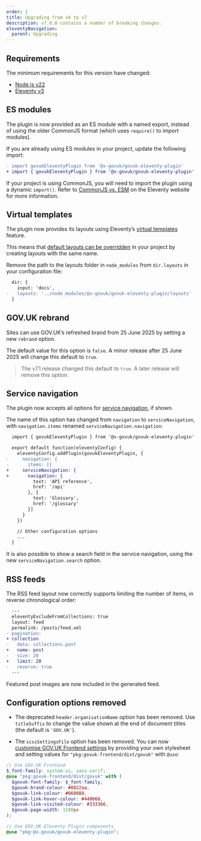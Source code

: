 ```yaml
---
order: 1
title: Upgrading from v6 to v7
description: v7.0.0 contains a number of breaking changes.
eleventyNavigation:
  parent: Upgrading
---
```


## Requirements

The minimum requirements for this version have changed:

- [Node.js v22](https://nodejs.org/en/blog/announcements/v22-release-announce)
- [Eleventy v3](https://github.com/11ty/eleventy/releases/tag/v3.0.0)

## ES modules

The plugin is now provided as an ES module with a named export, instead of using the older CommonJS format (which uses `require()` to import modules).

If you are already using ES modules in your project, update the following import:

```diff
- import govukEleventyPlugin from '@x-govuk/govuk-eleventy-plugin'
+ import { govukEleventyPlugin } from '@x-govuk/govuk-eleventy-plugin'
```

If your project is using CommonJS, you will need to import the plugin using a dynamic `import()`. Refer to [CommonJS vs. ESM](https://www.11ty.dev/docs/cjs-esm/) on the Eleventy website for more information.

## Virtual templates

The plugin now provides its layouts using Eleventy’s [virtual templates](https://www.11ty.dev/docs/virtual-templates/) feature.

This means that [default layouts can be overridden](/layouts/#overriding-layouts) in your project by creating layouts with the same name.

Remove the path to the layouts folder in `node_modules` from `dir.layouts` in your configuration file:

```diff
  dir: {
    input: 'docs',
-   layouts: '../node_modules/@x-govuk/govuk-eleventy-plugin/layouts'
  }
```

## GOV.UK rebrand

Sites can use GOV.UK’s refreshed brand from 25 June 2025 by setting a new `rebrand` option.

The default value for this option is `false`. A minor release after 25 June 2025 will change this default to `true`.

> The v7.1 release changed this default to `true`. A later release will remove this option.

## Service navigation

The plugin now accepts all options for [service navigation](https://design-system.service.gov.uk/components/service-navigation/), if shown.

The name of this option has changed from `navigation` to `serviceNavigation`, with `navigation.items` renamed `serviceNavigation.navigation`:

```diff
  import { govukEleventyPlugin } from '@x-govuk/govuk-eleventy-plugin'

  export default function(eleventyConfig) {
    eleventyConfig.addPlugin(govukEleventyPlugin, {
-     navigation: {
-       items: [{
+     serviceNavigation: {
+       navigation: {
          text: 'API reference',
          href: '/api'
        }, {
          text: 'Glossary',
          href: '/glossary'
        }]
      }
    })

    // Other configuration options
    ...
  }
```

It is also possible to show a search field in the service navigation, using the new `serviceNavigation.search` option.

## RSS feeds

The RSS feed layout now correctly supports limiting the number of items, in reverse chronological order:

```diff
  ---
  eleventyExcludeFromCollections: true
  layout: feed
  permalink: /posts/feed.xml
- pagination:
+ collection
-   data: collections.post
+   name: post
-   size: 20
+   limit: 20
-   reverse: true
  ---
```

Featured post images are now included in the generated feed.

## Configuration options removed

- The deprecated `header.organisationName` option has been removed. Use `titleSuffix` to change the value shown at the end of document titles (the default is `'GOV.UK'`).

- The `scssSettingsFile` option has been removed. You can now [customise GOV.UK Frontend settings](/get-started/design/#replace-the-gds-transport-typeface) by providing your own stylesheet and setting values for `"pkg:govuk-frontend/dist/govuk"` with `@use`:

```scss
// Use GOV.UK Frontend
$_font-family: system-ui, sans-serif;
@use "pkg:govuk-frontend/dist/govuk" with (
  $govuk-font-family: $_font-family,
  $govuk-brand-colour: #8822aa,
  $govuk-link-colour: #660088,
  $govuk-link-hover-colour: #440066,
  $govuk-link-visited-colour: #333366,
  $govuk-page-width: 1100px
);

// Use GOV.UK Eleventy Plugin components
@use "pkg:@x-govuk/govuk-eleventy-plugin";
```
